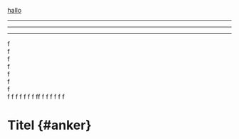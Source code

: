 [hallo](#anker)




-------
-------
***
f   
f   
f   
f   
f   
f   
f   
f
f
f
f
f
f
f
ff
f
f
f
f
f
f
# Titel {#anker}


